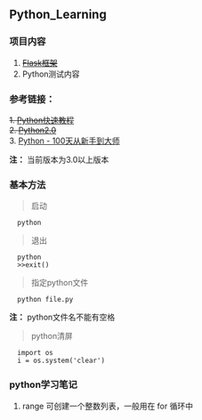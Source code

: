 ## Python_Learning

### 项目内容

1. ~~[Flask框架](https://github.com/Langery/Python_Learning/tree/master/Flask)~~
2. Python测试内容

### 参考链接：
~~1. [Python快速教程](https://www.cnblogs.com/vamei/archive/2012/09/13/2682778.html)~~<br/>
~~2. [Python2.0](https://alleniverson.gitbooks.io/python2-course/)~~<br/>
3. [Python - 100天从新手到大师](https://github.com/jackfrued/Python-100-Days)

**注：** 当前版本为3.0以上版本

### 基本方法
> 启动
``` node
  python
```
> 退出
``` node
  python
  >>exit()
```
> 指定python文件
``` node
  python file.py
```
**注：** python文件名不能有空格

> python清屏
``` node
  import os
  i = os.system('clear')
```

### python学习笔记

1. range 可创建一个整数列表，一般用在 for 循环中
